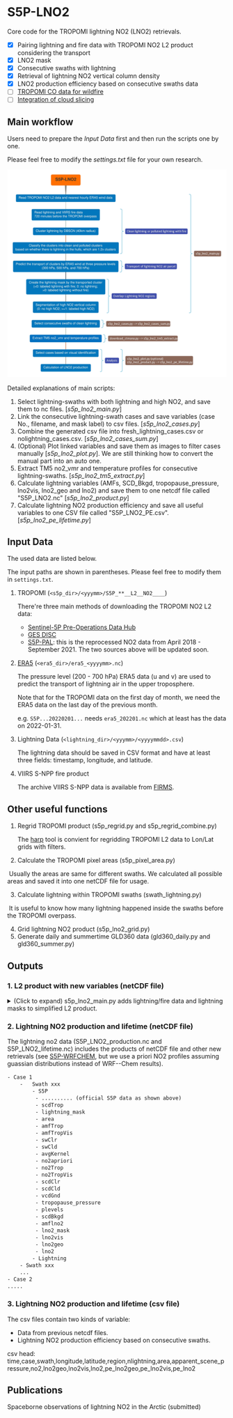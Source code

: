 # S5P-LNO2

Core code for the TROPOMI lightning NO2 (LNO2) retrievals.

- [x] Pairing lightning and fire data with TROPOMI NO2 L2 product considering the transport
- [x] LNO2 mask
- [x] Consecutive swaths with lightning
- [x] Retrieval of lightning NO2 vertical column density
- [x] LNO2 production efficiency based on consecutive swaths data
- [ ] [TROPOMI CO data for wildfire](https://github.com/zxdawn/S5P-LNO2/issues/13)
- [ ] [Integration of cloud slicing](https://github.com/zxdawn/S5P-LNO2/issues/16)

## Main workflow

Users need to prepare the *Input Data* first and then run the scripts one by one.

Please feel free to modify the *settings.txt* file for your own research.

![workflow](workflow.jpg)

Detailed explanations of main scripts:

1. Select lightning-swaths with both lightning and high NO2, and save them to nc files. [*s5p_lno2_main.py*]
2. Link the consecutive lightning-swath cases and save variables (case No., filename, and mask label) to csv files. [*s5p_lno2_cases.py*]
2. Combine the generated csv file into fresh\_lightning\_cases.csv or nolightning\_cases.csv.  [*s5p_lno2_cases_sum.py*]
2. (Optional) Plot linked variables and save them as images to filter cases manually [*s5p_lno2_plot.py*]. We are still thinking how to convert the manual part into an auto one.
3. Extract TM5 no2\_vmr and temperature profiles for consecutive lightning-swaths. [*s5p_lno2_tm5_extract.py*]
5. Calculate lightning variables (AMFs, SCD_Bkgd, tropopause_pressure, lno2vis, lno2_geo and lno2) and save them to one netcdf file called "S5P_LNO2.nc" [*s5p_lno2_product.py*]
6. Calculate lightning NO2 production efficiency and save all useful variables to one CSV file called "S5P_LNO2_PE.csv". [*s5p_lno2_pe_lifetime.py*]

## Input Data

The used data are listed below.

The input paths are shown in parentheses. Please feel free to modify them in `settings.txt`.

1. TROPOMI (`<s5p_dir>/<yyymm>/S5P_**__L2__NO2____`)

   There're three main methods of downloading the TROPOMI NO2 L2 data:

   - [Sentinel-5P Pre-Operations Data Hub](https://s5phub.copernicus.eu/dhus/#/home)
   - [GES DISC](https://disc.gsfc.nasa.gov/datasets/S5P_L2__NO2____HiR_1/summary)
   - [S5P-PAL](https://data-portal.s5p-pal.com/): this is the reprocessed NO2 data from April 2018 - September 2021. The two sources above will be updated soon.

2. [ERA5](https://doi.org/10.24381/cds.bd0915c6) (`<era5_dir>/era5_<yyyymm>.nc`)

   The pressure level (200 - 700 hPa) ERA5 data (u and v) are used to predict the transport of lightning air in the upper troposphere.

   Note that for the TROPOMI data on the first day of month, we need the ERA5 data on the last day of the previous month.

   e.g. `S5P...20220201...` needs `era5_202201.nc` which at least has the data on 2022-01-31.

3. Lightning Data (`<lightning_dir>/<yyymm>/<yyyymmdd>.csv`)

   The lightning data should be saved in CSV format and have at least three fields: timestamp, longitude, and latitude.

4. VIIRS S-NPP fire product

   The archive VIIRS S-NPP data is available from [FIRMS](https://firms.modaps.eosdis.nasa.gov/download/).

## Other useful functions

1. Regrid TROPOMI product (s5p_regrid.py and s5p_regrid_combine.py)

   The [harp](https://github.com/stcorp/harp) tool is convient for regridding TROPOMI L2 data to Lon/Lat grids with filters.

2. Calculate the TROPOMI pixel areas (s5p_pixel_area.py)

​		Usually the areas are same for different swaths. We calculated all possible areas and saved it into one netCDF file for usage.

3. Calculate lightning within TROPOMI swaths (swath_lightning.py)

​		It is useful to know how many lightning happened inside the swaths before the TROPOMI overpass.

4. Grid lightning NO2 product (s5p_lno2_grid.py)
5. Generate daily and summertime GLD360 data (gld360_daily.py and gld360_summer.py)

## Outputs

### 1. L2 product with new variables (netCDF file)

<details><summary>(Click to expand) s5p_lno2_main.py adds lightning/fire data and lightning masks to simplified L2 product. </summary>
<p>

| Varname                                        | Group     | Units                                                        | Description                                                  |
| ---------------------------------------------- | --------- | ------------------------------------------------------------ | ------------------------------------------------------------ |
| time                                           | S5P       | days since \<yyyy-mm-dd\>                                    | time using proleptic gregorian calendar                      |
| latitude                                       | S5P       | degrees_north                                                | pixel center latitude                                        |
| longitude                                      | S5P       | degrees_east                                                 | pixel center longitude                                       |
| air_mass_factor_clear                          | S5P       | 1                                                            | Air mass factor for the cloud-free part of the scene         |
| air_mass_factor_cloudy                         | S5P       | 1                                                            | Air mass factor for the cloud-covered part of the scene      |
| air_mass_factor_stratosphere                   | S5P       | 1                                                            | Stratospheric air mass factor                                |
| air_mass_factor_total                          | S5P       | 1                                                            | Total air mass factor                                        |
| air_mass_factor_troposphere                    | S5P       | 1                                                            | Tropospheric air mass factor                                 |
| Apparent_scene_pressure                        | S5P       | Pa                                                           | Scene pressure from the cloud product                        |
| assembled_lat_bounds                           | S5P       | degrees_north                                                | assembled_latitude_bounds calculated by Satpy                |
| assembled_lon_bounds                           | S5P       | degrees_east                                                 | assembled_longitude_bounds calculated by Satpy               |
| Averaging_kernel                               | S5P       | 1                                                            | Averaging kernel                                             |
| cloud_albedo_crb                               | S5P       | 1                                                            | Cloud albedo in the cloud product                            |
| cloud_fraction_crb_nitrogendioxide_window      | S5P       | 1                                                            | Cloud fraction at 440 nm for NO2 retrieval                   |
| cloud_pressure_crb                             | S5P       | Pa                                                           | Cloud optical centroid pressure                              |
| cloud_radiance_fraction_nitrogendioxide_window | S5P       | 1                                                            | Cloud radiance fraction at 440 nm for NO2 retrieval          |
| Geolocation_flags                              | S5P       | 1                                                            | Some flags (see ATBD)                                        |
| **lightning_mask**                             | S5P       | 1                                                            | <0: labeled lightning with fire; <br />0: no lightning; <br />>0: labeled lightning without fire |
| nitrogendioxide_ghost_column                   | S5P       | mol m-2                                                      | Ghost column NO2: modelled NO2 column below the cloud top    |
| **nitrogendioxide_segmentation**               | S5P       | 1                                                            | 0: no high NO2;<br />>=1: labeled high NO2                   |
| nitrogendioxide_slant_column_density           | S5P       | mol m-2                                                      | Stratospheric vertical column of nitrogen dioxide, derived from the TM5-MP vertical profiles |
| nitrogendioxide_stratospheric_column           | S5P       | mol m-2                                                      | Stratospheric vertical column of nitrogen dioxide, derived from the TM5-MP vertical profile |
| nitrogendioxide_total_column                   | S5P       | mol m-2                                                      | Total vertical column of nitrogen dioxide derived from the total slant column and TM5 profile in stratosphere and troposphere |
| nitrogendioxide_tropospheric_column            | S5P       | mol m-2                                                      | Tropospheric vertical column of nitrogen dioxide             |
| processing_quality_flags                       | S5P       | 1                                                            | Processing quality flags (See ATBD)                          |
| qa_value                                       | S5P       | 1                                                            | Quality value                                                |
| scene_albedo                                   | S5P       | 1                                                            | Scene albedo in the cloud product                            |
| snow_ice_flag                                  | S5P       | 1                                                            | Snow-ice mask (See ATBD)                                     |
| solar_azimuth_angle                            | S5P       | degree<br />clockwise from the North (East = 90, South = 180, West = 270) | Solar azimuth angle at the ground pixel location on the reference ellipsoid. |
| solar_zenith_angle                             | S5P       | degree<br />measured away from the vertical                  | Solar zenith angle at the ground pixel location on the reference ellipsoid. |
| surface_albedo_nitrogendioxide_window          | S5P       | 1                                                            | Surface albedo in the NO2 fit window                         |
| surface_pressure                               | S5P       | Pa                                                           | Surface pressure                                             |
| time_utc                                       | S5P       | 1                                                            | Time of observation as ISO 8601 date-time string             |
| tm5_constant_a                                 | S5P       | Pa                                                           | TM5 hybrid A coefficient at upper and lower interface levels |
| tm5_constant_b                                 | S5P       | Pa                                                           | TM5 hybrid B coefficient at upper and lower interface levels |
| tm5_tropopause_layer_index                     | S5P       | 1                                                            | TM5 layer index of the highest layer in the tropopause       |
| viewing_azimuth_angle                          | S5P       | degree<br />measured clockwise from the North (East = 90, South = 180, West = 270) | Satellite azimuth angle at the ground pixel location on the reference ellipsoid. |
| viewing_zenith_angle                           | S5P       | degree<br />measured away from the vertical                  | Zenith angle of the satellite at the ground pixel location on the reference ellipsoid. |
|                                                |           |                                                              |                                                              |
|                                                |           |                                                              |                                                              |
|                                                |           |                                                              |                                                              |
|                                                |           |                                                              |                                                              |
| cluster_label                                  | Lightning | 1                                                            | Clustered lightning labeled by DBSCAN                        |
| time                                           | Lightning | minutes since                                                |                                                              |
| longitude                                      | Lightning | degrees_east                                                 | Longitude of lightning                                       |
| latitude                                       | Lightning | degrees_north                                                | Latitude of lightning                                        |
| delta                                          | Lightning | minute                                                       | The time difference between detected lightning and TROPOMI overpass time |
| level                                          | Lightning | hPa                                                          | Pressure levels used for lightning NO2 air parcel            |
| longitude_pred                                 | Lightning | degrees_east                                                 | Longitude of lightning at different pressure levels predicted by ERA5 data |
| latitude_pred                                  | Lightning | degrees_north                                                | Latitude of lightning at different pressure levels predicted by ERA5 data |
| lightning_label                                | Lightning | 1                                                            | Lightning label paired with lightning mask                   |
|                                                |           |                                                              |                                                              |
|                                                |           |                                                              |                                                              |
|                                                |           |                                                              |                                                              |
| time                                           | Fire      | 1                                                            |                                                              |
| longitude                                      | Fire      | degrees_north                                                | Longitude of fire                                            |
| latitude                                       | Fire      | degrees_north                                                | Longitude of fire                                            |
| type                                           | Fire      | 1                                                            | Fire type                                                    |

</p>
</details>

### 2. Lightning NO2 production and lifetime (netCDF file)

The lightning no2 data (S5P_LNO2_production.nc and S5P_LNO2_lifetime.nc) includes the products of netCDF file and other new retrievals (see [S5P-WRFCHEM](https://github.com/zxdawn/S5P-WRFChem/blob/master/doc/users_guide/S5P-WRFChem_UG_ch03_product.md), but we use a priori NO2 profiles assuming guassian distributions instead of WRF--Chem results).

```
- Case 1
	-	Swath xxx
		- S5P
		 - .......... (official S5P data as shown above)
		 - scdTrop
		 - lightning_mask
		 - area
		 - amfTrop
		 - amfTropVis
		 - swClr
		 - swCld
		 - avgKernel
		 - no2apriori
		 - no2Trop
		 - no2TropVis
		 - scdClr
		 - scdCld
		 - vcdGnd
		 - tropopause_pressure
		 - plevels
		 - scdBkgd
		 - amflno2
		 - lno2_mask
		 - lno2vis
		 - lno2geo
		 - lno2
		- Lightning
	- Swath xxx
	...
- Case 2
.....
```

### 3. Lightning NO2 production and lifetime (csv file)

The csv files contain two kinds of variable:

- Data from previous netcdf files.
- Lightning NO2 production efficiency based on consecutive swaths.

csv head: time,case,swath,longitude,latitude,region,nlightning,area,apparent_scene_pressure,no2,lno2geo,lno2vis,lno2,pe_lno2geo,pe_lno2vis,pe_lno2

## Publications

Spaceborne observations of lightning NO2 in the Arctic (submitted)
